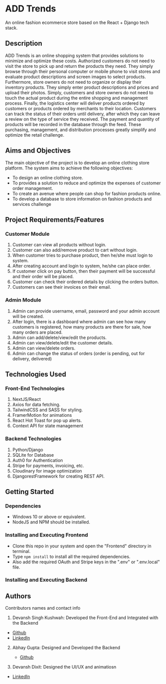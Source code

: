 # ADD Trends

An online fashion ecommerce store based on the React + Django tech stack. 

## Description

ADD Trends is an online shopping system that provides 
solutions to minimize and optimize these costs. 
Authorized customers do not need to visit the store to pick up 
and return the products they need. They simply browse through 
their personal computer or mobile phone to visit stores and 
evaluate product descriptions and screen images to select 
products. 
Furthermore, store owners do not need to organize or display 
their inventory products. They simply enter product descriptions 
and prices and upload their photos. 
Simply, customers and store owners do not need to touch the 
actual product during the entire shopping and management 
process. 
Finally, the logistics center will deliver products ordered by 
customers or products ordered by merchants to their location. 
Customers can track the status of their orders until delivery, 
after which they can leave a review on the type of service they 
received. 
The payment and quantity of products will be recorded in the 
database through the feed. These purchasing, management, 
and distribution processes greatly simplify and optimize the 
retail challenge. 

## Aims and Objectives

The main objective of the project is to develop an online
clothing store platform. The system aims to achieve the 
following objectives:
- To design an online clothing store.
- To provides a solution to reduce and optimize the expenses 
of customer order management.
- To create an avenue where people can shop for fashion 
products online.
- To develop a database to store information on fashion 
products and services challenge

## Project Requirements/Features

### Customer Module

1. Customer can view all products without login.
2. Customer can also add/remove product to cart without 
login.
3. When customer tries to purchase product, then he/she 
must login to system.
4. After creating account and login to system, he/she can 
place order.
5. If customer click on pay button, then their payment will be 
successful and their order will be placed.
6. Customer can check their ordered details by clicking the 
orders button.
7. Customers can see their invoices on their email.

### Admin Module

1. Admin can provide username, email, password and your 
admin account will be created.
2. After login, there is a dashboard where admin can see how 
many customers is registered, how many products are 
there for sale, how many orders are placed.
3. Admin can add/delete/view/edit the products.
4. Admin can view/delete/edit the customer details.
5. Admin can view/delete orders.
6. Admin can change the status of orders (order is pending, 
out for delivery, delivered)

## Technologies Used

### Front-End Technologies
1. NextJS/React
2. Axios for data fetching.
3. TailwindCSS and SASS for styling.
4. FramerMotion for animations
5. React Hot Toast for pop up alerts.
6. Context API for state management

### Backend Technologies
1. Python/Django
2. SQLite for Database
3. Auth0 for Authentication
4. Stripe for payments, invoicing, etc.
5. Cloudinary for image optimization
6. DjangorestFramework for creating REST API.


## Getting Started

### Dependencies

* Windows 10 or above or equivalent.
* NodeJS and NPM should be installed.

### Installing and Executing Frontend 

* Clone this repo in your system and open the "Frontend" directory in terminal.
* Type ```npm install``` to install all the required dependencies.
* Also add the required OAuth and Stripe keys in the ".env" or ".env.local" file.

### Installing and Executing Backend


## Authors

Contributors names and contact info

1. Devansh Singh Kushwah: Developed the Front-End and Integrated with the Backend
  - [Github](https://github.com/abhayg951)
  - [LinkedIn](https://www.linkedin.com/in/devanshsk/)

2. Abhay Gupta: Designed and Developed the Backend
   - [Github](https://github.com/abhayg951)

3. Devansh Dixit: Designed the UI/UX and animatiosn
  - [LinkedIn](https://www.linkedin.com/in/devansh-dixit-5193b3251/)

